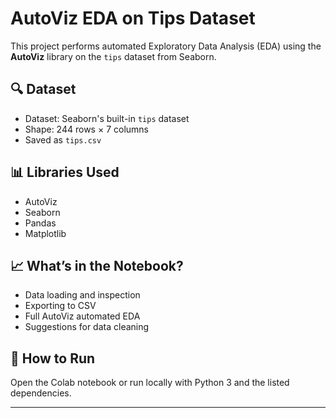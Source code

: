 # AutoViz EDA on Tips Dataset

This project performs automated Exploratory Data Analysis (EDA) using the **AutoViz** library on the `tips` dataset from Seaborn.

## 🔍 Dataset

- Dataset: Seaborn's built-in `tips` dataset
- Shape: 244 rows × 7 columns
- Saved as `tips.csv`

## 📊 Libraries Used
- AutoViz
- Seaborn
- Pandas
- Matplotlib

## 📈 What’s in the Notebook?
- Data loading and inspection
- Exporting to CSV
- Full AutoViz automated EDA
- Suggestions for data cleaning

## 🚀 How to Run
Open the Colab notebook or run locally with Python 3 and the listed dependencies.

---